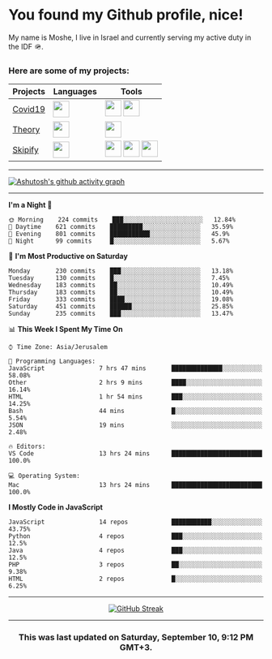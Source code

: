 <h1>You found my Github profile, nice!</h1>
<p>
    My name is Moshe, I live in Israel and currently serving my active duty in the IDF 🪖.
</p>

<h3>Here are some of my projects:</h3>

| Projects                                          | Languages                                                                                   | Tools                                                                                                                                                                                                                                                                       |
| ------------------------------------------------- | ------------------------------------------------------------------------------------------- | --------------------------------------------------------------------------------------------------------------------------------------------------------------------------------------------------------------------------------------------------------------------------- |
| [Covid19](https://github.com/jewishmoses/covid19) | <img height="32" width="32" src="https://unpkg.com/simple-icons@v6/icons/php.svg" />        | <img height="32" width="32" src="https://unpkg.com/simple-icons@v6/icons/laravel.svg" /> <img height="32" width="32" src="https://unpkg.com/simple-icons@v6/icons/livewire.svg" />                                                                                          |
| [Theory](https://github.com/jewishmoses/theory)   | <img height="32" width="32" src="https://unpkg.com/simple-icons@v6/icons/python.svg" />     | <img height="32" width="32" src="https://unpkg.com/simple-icons@v6/icons/django.svg" />                                                                                                                                                                                     |
| [Skipify](https://github.com/jewishmoses/skipify) | <img height="32" width="32" src="https://unpkg.com/simple-icons@v6/icons/javascript.svg" /> | <img height="32" width="32" src="https://unpkg.com/simple-icons@v6/icons/sqlite.svg" /> <img height="32" width="32" src="https://unpkg.com/simple-icons@v6/icons/sequelize.svg" /> <img height="32" width="32" src="https://unpkg.com/simple-icons@v6/icons/express.svg" /> |

<hr />

[![Ashutosh's github activity graph](https://activity-graph.herokuapp.com/graph?username=jewishmoses&theme=github&bg_color=fff&line=216e39&color=000&point=000)](https://github.com/jewishmoses/github-readme-activity-graph)

<hr />

<!--START_SECTION:waka-->
**I'm a Night 🦉** 

```text
🌞 Morning    224 commits    ███░░░░░░░░░░░░░░░░░░░░░░   12.84% 
🌆 Daytime    621 commits    █████████░░░░░░░░░░░░░░░░   35.59% 
🌃 Evening    801 commits    ███████████░░░░░░░░░░░░░░   45.9% 
🌙 Night      99 commits     █░░░░░░░░░░░░░░░░░░░░░░░░   5.67%

```
📅 **I'm Most Productive on Saturday** 

```text
Monday       230 commits    ███░░░░░░░░░░░░░░░░░░░░░░   13.18% 
Tuesday      130 commits    █░░░░░░░░░░░░░░░░░░░░░░░░   7.45% 
Wednesday    183 commits    ██░░░░░░░░░░░░░░░░░░░░░░░   10.49% 
Thursday     183 commits    ██░░░░░░░░░░░░░░░░░░░░░░░   10.49% 
Friday       333 commits    ████░░░░░░░░░░░░░░░░░░░░░   19.08% 
Saturday     451 commits    ██████░░░░░░░░░░░░░░░░░░░   25.85% 
Sunday       235 commits    ███░░░░░░░░░░░░░░░░░░░░░░   13.47%

```


📊 **This Week I Spent My Time On** 

```text
⌚︎ Time Zone: Asia/Jerusalem

💬 Programming Languages: 
JavaScript               7 hrs 47 mins       ██████████████░░░░░░░░░░░   58.08% 
Other                    2 hrs 9 mins        ████░░░░░░░░░░░░░░░░░░░░░   16.14% 
HTML                     1 hr 54 mins        ███░░░░░░░░░░░░░░░░░░░░░░   14.25% 
Bash                     44 mins             █░░░░░░░░░░░░░░░░░░░░░░░░   5.54% 
JSON                     19 mins             ░░░░░░░░░░░░░░░░░░░░░░░░░   2.48%

🔥 Editors: 
VS Code                  13 hrs 24 mins      █████████████████████████   100.0%

💻 Operating System: 
Mac                      13 hrs 24 mins      █████████████████████████   100.0%

```

**I Mostly Code in JavaScript** 

```text
JavaScript               14 repos            ███████████░░░░░░░░░░░░░░   43.75% 
Python                   4 repos             ███░░░░░░░░░░░░░░░░░░░░░░   12.5% 
Java                     4 repos             ███░░░░░░░░░░░░░░░░░░░░░░   12.5% 
PHP                      3 repos             ██░░░░░░░░░░░░░░░░░░░░░░░   9.38% 
HTML                     2 repos             █░░░░░░░░░░░░░░░░░░░░░░░░   6.25%

```



<!--END_SECTION:waka-->

<hr />

<div align="center">

[![GitHub Streak](https://github-readme-streak-stats.herokuapp.com?user=jewishmoses&date_format=M%20j%5B%2C%20Y%5D)](https://git.io/streak-stats)

</div>

<hr/>

<div align="center">
    <h3>This was last updated on Saturday, September 10, 9:12 PM GMT+3.</h3>
</div>
